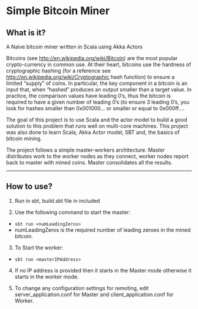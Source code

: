 Simple Bitcoin Miner
========================

## What is it?
A Naive bitcoin miner written in Scala using Akka Actors

Bitcoins (see http://en.wikipedia.org/wiki/Bitcoin) are the most popular crypto-currency in common use. At their heart, bitcoins use the hardness of cryptographic hashing (for a reference see http://en.wikipedia.org/wiki/Cryptographic hash function) to ensure a limited “supply” of coins. In particular, the key component in a bitcoin is an input that, when “hashed” produces an output smaller than a target value. In practice, the comparison values have leading 0’s, thus the bitcoin is required to have a given number of leading 0’s (to ensure 3 leading 0’s, you look for hashes smaller than 0x001000... or smaller or equal to 0x000ff....

The goal of this project is to use Scala and the actor model to build a good solution to this problem that runs well on multi-core machines. This project was also done to learn Scala, Akka Actor model, SBT and, the basics of bitcoin mining. 

The project follows a simple master-workers architecture. Master distributes work to the worker nodes as they connect, worker nodes report back to master with mined coins. Master consolidates all the results. 

---

## How to use?

1. Run in sbt, build.sbt file in included

2. Use the following command to start the master: 
  * `sbt run <numLeadingZeros>` 
  * numLeadingZeros is the required number of leading zeroes in the mined bitcoin. 

3. To Start the worker: 
  * `sbt run <masterIPAddress>`

4. If no IP address is provided then it starts in the Master mode otherwise it starts in the worker mode.

5. To change any configuration settings for remoting, edit server_application.conf for Master and client_application.conf for Worker.
